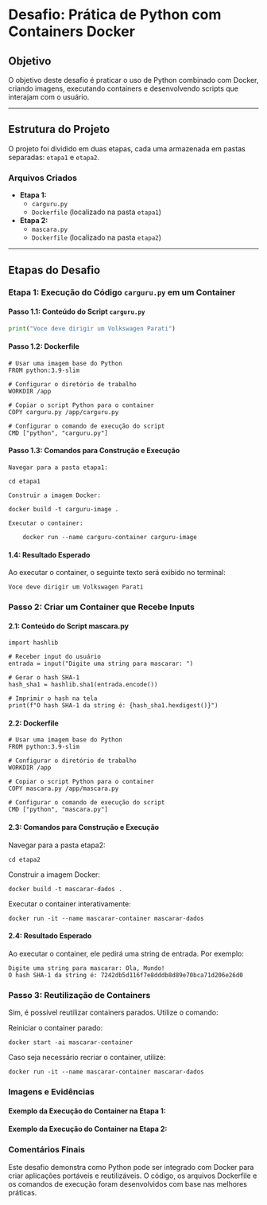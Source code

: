 # Desafio: Prática de Python com Containers Docker

## **Objetivo**
O objetivo deste desafio é praticar o uso de Python combinado com Docker, criando imagens, executando containers e desenvolvendo scripts que interajam com o usuário.

---

## **Estrutura do Projeto**
O projeto foi dividido em duas etapas, cada uma armazenada em pastas separadas: `etapa1` e `etapa2`.

### **Arquivos Criados**
- **Etapa 1:**
  - `carguru.py`
  - `Dockerfile` (localizado na pasta `etapa1`)
- **Etapa 2:**
  - `mascara.py`
  - `Dockerfile` (localizado na pasta `etapa2`)

---

## **Etapas do Desafio**

### **Etapa 1: Execução do Código `carguru.py` em um Container**
#### **Passo 1.1: Conteúdo do Script `carguru.py`**
```python
print("Voce deve dirigir um Volkswagen Parati")
```

#### **Passo 1.2: Dockerfile**

````
# Usar uma imagem base do Python
FROM python:3.9-slim

# Configurar o diretório de trabalho
WORKDIR /app

# Copiar o script Python para o container
COPY carguru.py /app/carguru.py

# Configurar o comando de execução do script
CMD ["python", "carguru.py"]
````

#### **Passo 1.3: Comandos para Construção e Execução**

    Navegar para a pasta etapa1:
````
cd etapa1
````
    Construir a imagem Docker:
````
docker build -t carguru-image .
````
    Executar o container:
````
    docker run --name carguru-container carguru-image
````
#### **1.4: Resultado Esperado**

Ao executar o container, o seguinte texto será exibido no terminal:
````
Voce deve dirigir um Volkswagen Parati
````
### **Passo 2: Criar um Container que Recebe Inputs**
#### **2.1: Conteúdo do Script mascara.py**
````
import hashlib

# Receber input do usuário
entrada = input("Digite uma string para mascarar: ")

# Gerar o hash SHA-1
hash_sha1 = hashlib.sha1(entrada.encode())

# Imprimir o hash na tela
print(f"O hash SHA-1 da string é: {hash_sha1.hexdigest()}")
````
#### **2.2: Dockerfile**
````
# Usar uma imagem base do Python
FROM python:3.9-slim

# Configurar o diretório de trabalho
WORKDIR /app

# Copiar o script Python para o container
COPY mascara.py /app/mascara.py

# Configurar o comando de execução do script
CMD ["python", "mascara.py"]
````
#### **2.3: Comandos para Construção e Execução**

Navegar para a pasta etapa2:
````
cd etapa2
````
Construir a imagem Docker:
````
docker build -t mascarar-dados .
````
Executar o container interativamente:
````
docker run -it --name mascarar-container mascarar-dados
````
#### **2.4: Resultado Esperado**

Ao executar o container, ele pedirá uma string de entrada. Por exemplo:
````
Digite uma string para mascarar: Ola, Mundo!
O hash SHA-1 da string é: 7242db5d116f7e8dddb8d89e70bca71d206e26d0
````

### **Passo 3: Reutilização de Containers**

Sim, é possível reutilizar containers parados. Utilize o comando:

Reiniciar o container parado:
```
docker start -ai mascarar-container
```
Caso seja necessário recriar o container, utilize:
```
docker run -it --name mascarar-container mascarar-dados
```

### **Imagens e Evidências**

#### **Exemplo da Execução do Container na Etapa 1:**

#### **Exemplo da Execução do Container na Etapa 2:**


### **Comentários Finais**

Este desafio demonstra como Python pode ser integrado com Docker para criar aplicações portáveis e reutilizáveis. O código, os arquivos Dockerfile e os comandos de execução foram desenvolvidos com base nas melhores práticas.




